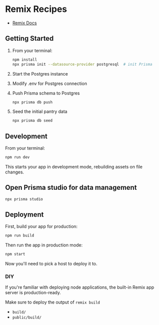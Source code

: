 # Remix Recipes

- [Remix Docs](https://remix.run/docs)

## Getting Started

1. From your terminal:

   ```sh
   npm install
   npx prisma init --datasource-provider postgresql  # init Prisma
   ```

2. Start the Postgres instance
3. Modify .env for Postgres connection
4. Push Prisma schema to Postgres
   ```sh
   npx prisma db push
   ```
5. Seed the initial pantry data
   ```sh
   npx prisma db seed
   ```

## Development

From your terminal:

```sh
npm run dev
```

This starts your app in development mode, rebuilding assets on file changes.

## Open Prisma studio for data management

```sh
npx prisma studio
```

## Deployment

First, build your app for production:

```sh
npm run build
```

Then run the app in production mode:

```sh
npm start
```

Now you'll need to pick a host to deploy it to.

### DIY

If you're familiar with deploying node applications, the built-in Remix app server is production-ready.

Make sure to deploy the output of `remix build`

- `build/`
- `public/build/`
